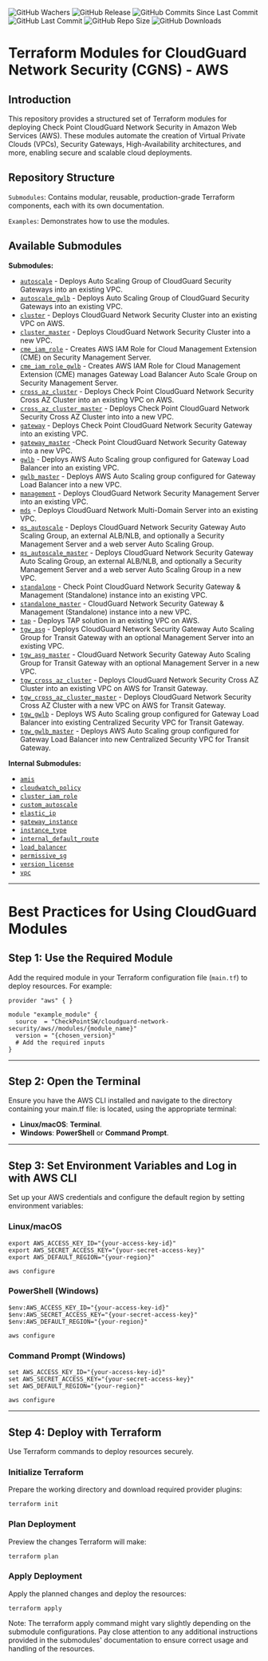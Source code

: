 ![GitHub Wachers](https://img.shields.io/github/watchers/chkp-guybarak/terraform-aws-guy-test1)
![GitHub Release](https://img.shields.io/github/v/release/chkp-guybarak/terraform-aws-guy-test1)
![GitHub Commits Since Last Commit](https://img.shields.io/github/commits-since/chkp-guybarak/terraform-aws-guy-test1/latest/main)
![GitHub Last Commit](https://img.shields.io/github/last-commit/chkp-guybarak/terraform-aws-guy-test1/main)
![GitHub Repo Size](https://img.shields.io/github/repo-size/chkp-guybarak/terraform-aws-guy-test1)
![GitHub Downloads](https://img.shields.io/github/downloads/chkp-guybarak/terraform-aws-guy-test1/total)

# Terraform Modules for CloudGuard Network Security (CGNS) - AWS

## Introduction
This repository provides a structured set of Terraform modules for deploying Check Point CloudGuard Network Security in Amazon Web Services (AWS). These modules automate the creation of Virtual Private Clouds (VPCs), Security Gateways, High-Availability architectures, and more, enabling secure and scalable cloud deployments.

## Repository Structure
`Submodules`: Contains modular, reusable, production-grade Terraform components, each with its own documentation.

`Examples`: Demonstrates how to use the modules.

## Available Submodules

**Submodules:**
* [`autoscale`](https://registry.terraform.io/modules/chkp-guybarak/guy-test1/aws/latest/submodules/autoscale) - Deploys Auto Scaling Group of CloudGuard Security Gateways into an existing VPC.
* [`autoscale_gwlb`](https://registry.terraform.io/modules/chkp-guybarak/guy-test1/aws/latest/submodules/autoscale_gwlb) - Deploys Auto Scaling Group of  CloudGuard Security Gateways into an existing VPC.
* [`cluster`](https://registry.terraform.io/modules/chkp-guybarak/guy-test1/aws/latest/submodules/cluster) - Deploys CloudGuard Network Security Cluster into an existing VPC on AWS.
* [`cluster_master`](https://registry.terraform.io/modules/chkp-guybarak/guy-test1/aws/latest/submodules/cluster_master) - Deploys CloudGuard Network Security Cluster into a new VPC.
* [`cme_iam_role`](https://registry.terraform.io/modules/chkp-guybarak/guy-test1/aws/latest/submodules/cme_iam_role) - Creates AWS IAM Role for Cloud Management Extension (CME) on Security Management Server.
* [`cme_iam_role_gwlb`](https://registry.terraform.io/modules/chkp-guybarak/guy-test1/aws/latest/submodules/cme_iam_role_gwlb) - Creates AWS IAM Role for Cloud Management Extension (CME) manages Gateway Load Balancer Auto Scale Group on Security Management Server.
* [`cross_az_cluster`](https://registry.terraform.io/modules/chkp-guybarak/guy-test1/aws/latest/submodules/cross_az_cluster) - Deploys Check Point CloudGuard Network Security Cross AZ Cluster into an existing VPC on AWS.
* [`cross_az_cluster_master`](https://registry.terraform.io/modules/chkp-guybarak/guy-test1/aws/latest/submodules/cross_az_cluster_master) - Deploys Check Point CloudGuard Network Security Cross AZ Cluster into into a new VPC.
* [`gateway`](https://registry.terraform.io/modules/chkp-guybarak/guy-test1/aws/latest/submodules/gateway) - Deploys Check Point CloudGuard Network Security Gateway into an existing VPC.
* [`gateway_master`](https://registry.terraform.io/modules/chkp-guybarak/guy-test1/aws/latest/submodules/gateway_master) -Check Point CloudGuard Network Security Gateway into a new VPC.
* [`gwlb`](https://registry.terraform.io/modules/chkp-guybarak/guy-test1/aws/latest/submodules/gwlb) - Deploys AWS Auto Scaling group configured for Gateway Load Balancer into an existing VPC.
* [`gwlb_master`](https://registry.terraform.io/modules/chkp-guybarak/guy-test1/aws/latest/submodules/gwlb_master) - Deploys AWS Auto Scaling group configured for Gateway Load Balancer into a new VPC.
* [`management`](https://registry.terraform.io/modules/chkp-guybarak/guy-test1/aws/latest/submodules/management) - Deploys CloudGuard Network Security Management Server into an existing VPC.
* [`mds`](https://registry.terraform.io/modules/chkp-guybarak/guy-test1/aws/latest/submodules/mds) - Deploys CloudGuard Network Multi-Domain Server into an existing VPC.
* [`qs_autoscale`](https://registry.terraform.io/modules/chkp-guybarak/guy-test1/aws/latest/submodules/qs_autoscale) - Deploys CloudGuard Network Security Gateway Auto Scaling Group, an external ALB/NLB, and optionally a Security Management Server and a web server Auto Scaling Group.
* [`qs_autoscale_master`](https://registry.terraform.io/modules/chkp-guybarak/guy-test1/aws/latest/submodules/qs_autoscale_master) - Deploys CloudGuard Network Security Gateway Auto Scaling Group, an external ALB/NLB, and optionally a Security Management Server and a web server Auto Scaling Group in a new VPC.
* [`standalone`](https://registry.terraform.io/modules/chkp-guybarak/guy-test1/aws/latest/submodules/standalone) - Check Point CloudGuard Network Security Gateway & Management (Standalone) instance into an existing VPC.
* [`standalone_master`](https://registry.terraform.io/modules/chkp-guybarak/guy-test1/aws/latest/submodules/standalone_master) - CloudGuard Network Security Gateway & Management (Standalone) instance into a new VPC.
* [`tap`](https://registry.terraform.io/modules/chkp-guybarak/guy-test1/aws/latest/submodules/tap) - Deploys TAP solution in an existing VPC on AWS.
* [`tgw_asg`](https://registry.terraform.io/modules/chkp-guybarak/guy-test1/aws/latest/submodules/tgw_asg) - Deploys CloudGuard Network Security Gateway Auto Scaling Group for Transit Gateway with an optional Management Server into an existing VPC.
* [`tgw_asg_master`](https://registry.terraform.io/modules/chkp-guybarak/guy-test1/aws/latest/submodules/tgw_asg_master) - CloudGuard Network Security Gateway Auto Scaling Group for Transit Gateway with an optional Management Server in a new VPC.
* [`tgw_cross_az_cluster`](https://registry.terraform.io/modules/chkp-guybarak/guy-test1/aws/latest/submodules/tgw_cross_az_cluster) - Deploys CloudGuard Network Security Cross AZ Cluster into an existing VPC on AWS for Transit Gateway.
* [`tgw_cross_az_cluster_master`](https://registry.terraform.io/modules/chkp-guybarak/guy-test1/aws/latest/submodules/tgw_cross_az_cluster_master) - Deploys CloudGuard Network Security Cross AZ Cluster with a new VPC on AWS for Transit Gateway.
* [`tgw_gwlb`](https://registry.terraform.io/modules/chkp-guybarak/guy-test1/aws/latest/submodules/tgw_gwlb) - Deploys WS Auto Scaling group configured for Gateway Load Balancer into existing Centralized Security VPC for Transit Gateway.
* [`tgw_gwlb_master`](https://registry.terraform.io/modules/chkp-guybarak/guy-test1/aws/latest/submodules/tgw_gwlb_master) - Deploys AWS Auto Scaling group configured for Gateway Load Balancer into new Centralized Security VPC for Transit Gateway.


**Internal Submodules:**
* [`amis`](https://registry.terraform.io/modules/chkp-guybarak/guy-test1/aws/latest/submodules/amis)
* [`cloudwatch_policy`](https://registry.terraform.io/modules/chkp-guybarak/guy-test1/aws/latest/submodules/cloudwatch_policy)
* [`cluster_iam_role`](https://registry.terraform.io/modules/chkp-guybarak/guy-test1/aws/latest/submodules/cluster_iam_role)
* [`custom_autoscale`](https://registry.terraform.io/modules/chkp-guybarak/guy-test1/aws/latest/submodules/custom_autoscale)
* [`elastic_ip`](https://registry.terraform.io/modules/chkp-guybarak/guy-test1/aws/latest/submodules/common/elastic_ip)
* [`gateway_instance`](https://registry.terraform.io/modules/chkp-guybarak/guy-test1/aws/latest/submodules/common/gateway_instance)
* [`instance_type`](https://registry.terraform.io/modules/chkp-guybarak/guy-test1/aws/latest/submodules/common/instance_type)
* [`internal_default_route`](https://registry.terraform.io/modules/chkp-guybarak/guy-test1/aws/latest/submodules/common/internal_default_route)
* [`load_balancer`](https://registry.terraform.io/modules/chkp-guybarak/guy-test1/aws/latest/submodules/common/load_balancer)
* [`permissive_sg`](https://registry.terraform.io/modules/chkp-guybarak/guy-test1/aws/latest/submodules/common/permissive_sg)
* [`version_license`](https://registry.terraform.io/modules/chkp-guybarak/guy-test1/aws/latest/submodules/common/version_license)
* [`vpc`](https://registry.terraform.io/modules/chkp-guybarak/guy-test1/aws/latest/submodules/vpc)


___

# Best Practices for Using CloudGuard Modules

## Step 1: Use the Required Module
Add the required module in your Terraform configuration file (`main.tf`) to deploy resources. For example:

```hcl
provider "aws" { }

module "example_module" {
  source  = "CheckPointSW/cloudguard-network-security/aws//modules/{module_name}"
  version = "{chosen_version}"
  # Add the required inputs
}
```
---

## Step 2: Open the Terminal
Ensure you have the AWS CLI installed and navigate to the directory containing your main.tf file: is located, using the appropriate terminal: 

- **Linux/macOS**: **Terminal**.
- **Windows**: **PowerShell** or **Command Prompt**.

---

## Step 3: Set Environment Variables and Log in with AWS CLI
Set up your AWS credentials and configure the default region by setting environment variables:


### Linux/macOS
```hcl
export AWS_ACCESS_KEY_ID="{your-access-key-id}"
export AWS_SECRET_ACCESS_KEY="{your-secret-access-key}"
export AWS_DEFAULT_REGION="{your-region}"

aws configure

```
### PowerShell (Windows)
```hcl
$env:AWS_ACCESS_KEY_ID="{your-access-key-id}"
$env:AWS_SECRET_ACCESS_KEY="{your-secret-access-key}"
$env:AWS_DEFAULT_REGION="{your-region}"

aws configure
```
### Command Prompt (Windows)
```hcl
set AWS_ACCESS_KEY_ID="{your-access-key-id}"
set AWS_SECRET_ACCESS_KEY="{your-secret-access-key}"
set AWS_DEFAULT_REGION="{your-region}"

aws configure
```
---


## Step 4: Deploy with Terraform
Use Terraform commands to deploy resources securely.

### Initialize Terraform
Prepare the working directory and download required provider plugins:
```hcl
terraform init
```

### Plan Deployment
Preview the changes Terraform will make:
```hcl
terraform plan
```
### Apply Deployment
Apply the planned changes and deploy the resources:
```hcl
terraform apply
```
Note: The terraform apply command might vary slightly depending on the submodule configurations. Pay close attention to any additional instructions provided in the submodules' documentation to ensure correct usage and handling of the resources.